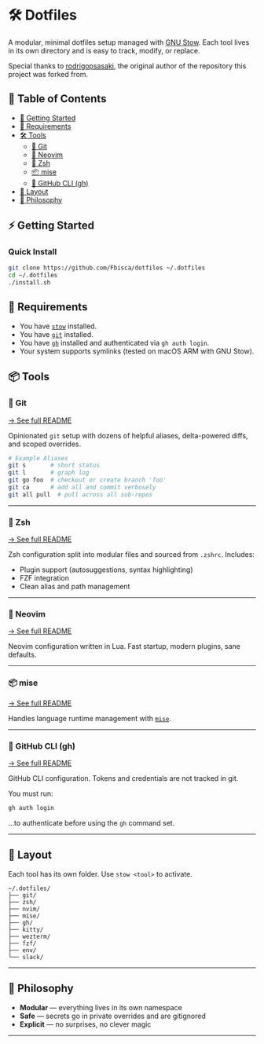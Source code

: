 # 🛠️ Dotfiles

A modular, minimal dotfiles setup managed with [GNU Stow](https://www.gnu.org/software/stow/).
Each tool lives in its own directory and is easy to track, modify, or replace.

Special thanks to [rodrigopsasaki](https://github.com/rodrigopsasaki), the original author of the repository this project was forked from.

## 🧭 Table of Contents

- [🧩 Getting Started](#-getting-started)
- [🧰 Requirements](#-requirements)
- [🛠️ Tools](#-tools)
  - [🔧 Git](#-git)
  - [🧩 Neovim](#-neovim)
  - [🐚 Zsh](#-zsh)
  - [📦 mise](#-mise)
  - [🐙 GitHub CLI (gh)](#-github-cli-gh)
- [📁 Layout](#-layout)
- [🧠 Philosophy](#-philosophy)

## ⚡ Getting Started

### Quick Install

```bash
git clone https://github.com/Fbisca/dotfiles ~/.dotfiles
cd ~/.dotfiles
./install.sh
```

## 🔧 Requirements

- You have [`stow`](https://www.gnu.org/software/stow/) installed.
- You have [`git`](https://git-scm.com/) installed.
- You have [`gh`](https://cli.github.com/) installed and authenticated via `gh auth login`.
- Your system supports symlinks (tested on macOS ARM with GNU Stow).

## 📦 Tools

### 🔧 Git

[→ See full README](./git/README.md)

Opinionated `git` setup with dozens of helpful aliases, delta-powered diffs, and scoped overrides.

```bash
# Example Aliases
git s       # short status
git l       # graph log
git go foo  # checkout or create branch 'foo'
git ca      # add all and commit verbosely
git all pull  # pull across all sub-repos
```

---

### 🐚 Zsh

[→ See full README](./zsh/README.md)

Zsh configuration split into modular files and sourced from `.zshrc`. Includes:

- Plugin support (autosuggestions, syntax highlighting)
- FZF integration
- Clean alias and path management

---

### 🧩 Neovim

[→ See full README](./nvim/README.md)

Neovim configuration written in Lua. Fast startup, modern plugins, sane defaults.

---

### 📦 mise

[→ See full README](./mise/README.md)

Handles language runtime management with [`mise`](https://mise.jdx.dev/).

---

### 🐙 GitHub CLI (gh)

[→ See full README](./gh/README.md)

GitHub CLI configuration. Tokens and credentials are not tracked in git.

You must run:

```bash
gh auth login
```

...to authenticate before using the `gh` command set.

---

## 📁 Layout

Each tool has its own folder. Use `stow <tool>` to activate.

```
~/.dotfiles/
├── git/
├── zsh/
├── nvim/
├── mise/
├── gh/
├── kitty/
├── wezterm/
├── fzf/
├── env/
└── slack/
```

---

## 🧠 Philosophy

- **Modular** — everything lives in its own namespace
- **Safe** — secrets go in private overrides and are gitignored
- **Explicit** — no surprises, no clever magic

---
